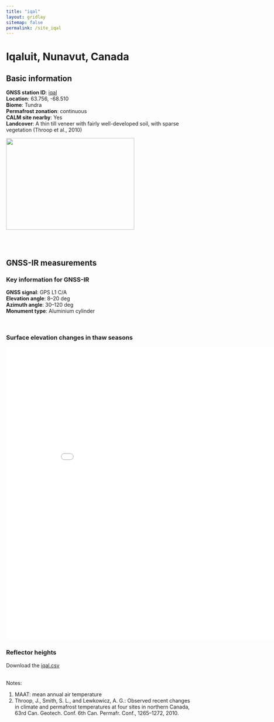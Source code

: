 ```yaml
---
title: "iqal"
layout: gridlay
sitemap: false
permalink: /site_iqal
---
```


# Iqaluit, Nunavut, Canada

## Basic information

<div markdown="0" id="information" class="col-sm-12">
    <!--
    <div markdown="0" id="geolocation" class="col-sm-6">
        <iframe width="350px" height="350px" frameborder="0" src="{{ site.url }}{{ site.baseurl }}/maps/iqal.html"></iframe>  
    </div>
    -->
    <p>
        <b>GNSS station ID</b>:         <a href="https://webapp.geod.nrcan.gc.ca/geod/data-donnees/station/report-rapport.php?id=M099002">iqal</a><br/>            
        <b>Location</b>:                63.756, -68.510<br/>
        <b>Biome</b>:                   Tundra<br/>
        <b>Permafrost zonation</b>:     continuous<br/>
        <b>CALM site nearby</b>:        Yes<br/>
        <b>Landcover</b>:               A thin till veneer with fairly well-developed soil, with sparse vegetation (Throop et al., 2010)
    </p>
    <p>
        <img src="{{ site.url }}{{ site.baseurl }}/photos/iqal.jpg" width="350px" height="250px" border="0">
    </p>
    <br/>
    <br/>
</div>

## GNSS-IR measurements

<div markdown="0" id="parameter" class="col-sm-12">
    <h3>Key information for GNSS-IR</h3>
    <p>
    <b>GNSS signal</b>:            GPS L1 C/A <br/>
    <b>Elevation angle</b>:        8–20 deg <br/>
    <b>Azimuth angle</b>:          30–120 deg <br/>
    <b>Monument type</b>:          Aluminium cylinder
    </p>
    <br/>
    <h3>Surface elevation changes in thaw seasons</h3>
    <iframe width="900" height="800" frameborder="0" scrolling="no" src="{{ site.url }}{{ site.baseurl }}/gnssir/iqal_plot.html"></iframe>
    <br/>
    <h3>Reflector heights</h3>
    Download the <a href="{{ site.url }}{{ site.baseurl }}/gnssir/iqal.csv">iqal.csv</a>
    <br/>
    <br/>
</div>

Notes:
1. MAAT: mean annual air temperature
2. Throop, J., Smith, S. L., and Lewkowicz, A. G.: Observed recent changes in climate and permafrost temperatures at four sites in northern Canada, 63rd Can. Geotech. Conf. 6th Can. Permafr. Conf., 1265–1272, 2010.




